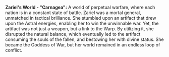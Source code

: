 **Zariel's World - "Carnagea":** A world of perpetual warfare, where each nation is in a constant state of battle. Zariel was a mortal general, unmatched in tactical brilliance. She stumbled upon an artifact that drew upon the Astral energies, enabling her to win the unwinnable war. Yet, the artifact was not just a weapon, but a link to the Warp. By utilizing it, she disrupted the natural balance, which eventually led to the artifact consuming the souls of the fallen, and bestowing her with divine status. She became the Goddess of War, but her world remained in an endless loop of conflict.